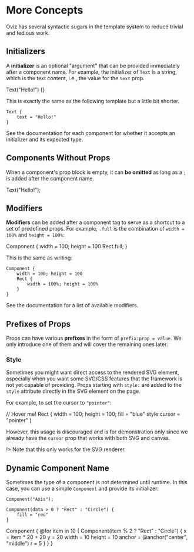 # More Concepts

Oviz has several syntactic sugars in the template system to reduce trivial and tedious work.

## Initializers

A **initializer** is an optional "argument" that can be provided immediately after a component name.
For example, the initializer of `Text` is a string, which is the text content, i.e., the value for the `text` prop.

<div class="demo" data-height="50">
Text("Hello!") {}
</div>

This is exactly the same as the following template but a little bit shorter.

```bvt
Text {
    text = "Hello!"
}
```

See the documentation for each component for whether it accepts an initializer and its expected type.

## Components Without Props

When a component's prop block is empty, it can **be omitted** as long as a `;` is added after the component name.

<div class="demo" data-height="50">
Text("Hello!");
</div>

## Modifiers

**Modifiers** can be added after a component tag to serve as a shortcut to a set of predefined props.
For example, `.full` is the combination of `width = 100%` and `height = 100%`:

<div class="demo" data-height="150">
Component {
    width = 100; height = 100
    Rect.full;
}
</div>

This is the same as writing:

```bvt
Component {
    width = 100; height = 100
    Rect {
        width = 100%; height = 100%
    }
}
```

See the documentation for a list of available modifiers.

## Prefixes of Props

Props can have various **prefixes** in the form of `prefix:prop = value`. We only introduce one of them and will cover the remaining ones later.

### Style

Sometimes you might want direct access to the rendered SVG element, especially when you want some SVG/CSS features that the framework is not yet capable of providing.
Props starting with `style:` are added to the `style` attribute directly in the SVG element on the page.

For example, to set the cursor to `"pointer"`:

<div class="demo" data-height="150">
// Hover me!
Rect {
    width = 100; height = 100;
    fill = "blue"
    style:cursor = "pointer"
}
</div>

However, this usage is discouraged and is for demonstration only since we already have the `cursor` prop that works with both SVG and canvas.

!> Note that this only works for the SVG renderer.

## Dynamic Component Name

Sometimes the type of a component is not determined until runtime. In this case, you can use a simple `Component` and provide its initializer:

```bvt
Component("Axis");

Component(data > 0 ? "Rect" : "Circle") {
    fill = "red"
}
```

<div class="demo" data-height="150">
Component {
    @for item in 10 {
        Component(item % 2 ? "Rect" : "Circle") {
            x = item * 20 + 20
            y = 20
            width = 10
            height = 10
            anchor = @anchor("center", "middle")
            r = 5
        }
    }
}
</div>
